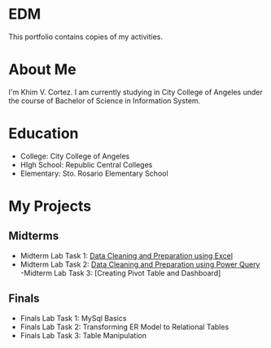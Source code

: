 # EDM
This portfolio contains copies of my activities.
# About Me
I'm Khim V. Cortez. I am currently studying in City College of Angeles under the course of Bachelor of Science in Information System.
# Education
- College: City College of Angeles
- HIgh School: Republic Central Colleges
- Elementary: Sto. Rosario Elementary School
# My Projects
## Midterms
- Midterm Lab Task 1: [Data Cleaning and Preparation using Excel](https://crtzk.github.io/Midterm-Task-1/)
- Midterm Lab Task 2: [Data Cleaning and Preparation using Power Query](Midterm%20Task%202)
-Midterm Lab Task 3: [Creating Pivot Table and Dashboard]

## Finals

- Finals Lab Task 1: MySql Basics
- Finals Lab Task 2: Transforming ER Model to Relational Tables
- Finals Lab Task 3: Table Manipulation
